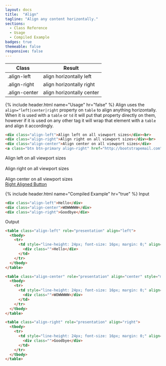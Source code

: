 ```yaml
---
layout: docs
title:  "Align"
tagline: "Align any content horizontally."
sections:
  - Class Reference
  - Usage
  - Compiled Example
badges: true
themeable: false
responsive: false
---
```

<a class="anchor" name="class-reference"></a>
<div class="table-utilities">
  <table class="table">
    <thead>
      <tr>
        <th>Class</th>
        <th>Result</th>
      </tr>
    </thead>
    <tbody>
      <tr><td class="class">.align-left</td><td class="result">align horizontally left</td></tr>
      <tr><td class="class">.align-right</td><td class="result">align horizontally right</td></tr>
      <tr><td class="class">.align-center</td><td class="result">align horizontally center</td></tr>
    </tbody>
  </table>
</div>

{% include header.html name="Usage" hr="false" %}
Align uses the `align="left|center|right` property on `table` to align anything horizontally. When it is used with a `table` or `td` it will put that property directly on them, however if it is used on any other tag it will wrap that element with a `table` and align it accordingly.
```html
<div class="align-left">Align left on all viewport sizes</div><br>
<div class="align-right">Align right on all viewport sizes</div><br>
<div class="align-center">Align center on all viewport sizes</div>
<a class="btn btn-primary align-right" href="http://bootstrapemail.com">Right Aligned Button</a>
```

<div class="float-start">Align left on all viewport sizes</div><br>
<div class="float-end">Align right on all viewport sizes</div><br>
<div class="d-table mx-auto position-relative">Align center on all viewport sizes</div>
<a class="btn btn-primary float-end" href="http://bootstrapemail.com">Right Aligned Button</a>

{% include header.html name="Compiled Example" hr="true" %}
<span class="badge rounded-pill badge-input">Input</span>
```html
<div class="align-left">Hello</div>
<div class="align-center">WOWWWWW</div>
<div class="align-right">Goodbye</div>
```

<span class="badge rounded-pill badge-output">Output</span>
```html
<table class="align-left" role="presentation" align="left">
  <tbody>
    <tr>
      <td style="line-height: 24px; font-size: 16px; margin: 0;" align="left">
        <div class="">Hello</div>
      </td>
    </tr>
  </tbody>
</table>

<table class="align-center" role="presentation" align="center" style="margin: 0 auto;">
  <tbody>
    <tr>
      <td style="line-height: 24px; font-size: 16px; margin: 0;" align="left">
        <div class="">WOWWWWW</div>
      </td>
    </tr>
  </tbody>
</table>

<table class="align-right" role="presentation" align="right">
  <tbody>
    <tr>
      <td style="line-height: 24px; font-size: 16px; margin: 0;" align="left">
        <div class="">Goodbye</div>
      </td>
    </tr>
  </tbody>
</table>
```

